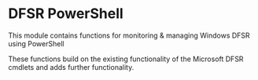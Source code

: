 # DFSR PowerShell

This module contains functions for monitoring & managing Windows DFSR using PowerShell

These functions build on the existing functionality of the Microsoft DFSR cmdlets and adds further functionality.